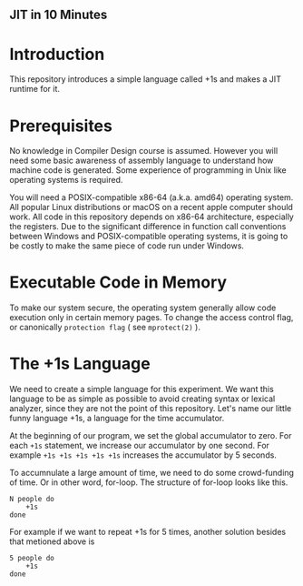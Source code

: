 JIT in 10 Minutes
------------------

Introduction
=============
This repository introduces a simple language called +1s and makes a JIT runtime for it. 

Prerequisites
=============
No knowledge in Compiler Design course is assumed. However you will need some basic awareness of assembly language to understand how machine code is generated. Some experience of programming in Unix like operating systems is required.

You will need a POSIX-compatible x86-64 (a.k.a. amd64) operating system. All popular Linux distributions or macOS on a recent apple computer should work. All code in this repository depends on x86-64 architecture, especially the registers. Due to the significant difference in function call conventions between Windows and POSIX-compatible operating systems, it is going to be costly to make the same piece of code run under Windows. 

Executable Code in Memory
=============
To make our system secure, the operating system generally allow code execution only in certain memory pages. To change the access control flag, or canonically `protection flag` ( see `mprotect(2)` ).

The +1s Language
=============
We need to create a simple language for this experiment. We want this language to be as simple as possible to avoid creating syntax or lexical analyzer, since they are not the point of this repository. Let's name our little funny language +1s, a language for the time accumulator.

At the beginning of our program, we set the global accumulator to zero. For each `+1s` statement, we increase our accumulator by one second. For example `+1s +1s +1s +1s +1s` increases the accumulator by 5 seconds.

To accumnulate a large amount of time, we need to do some crowd-funding of time. Or in other word, for-loop. The structure of for-loop looks like this.
```
N people do
	+1s
done
```
For example if we want to repeat +1s for 5 times, another solution besides that metioned above is
```
5 people do
	+1s
done
```

